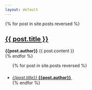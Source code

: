 ```yaml
---
layout: default
---
```


<!-- <div class="articles full-width">
  <article>
    <h1>Programme</h1>
    This page is aligned with the programme of the symposium. It features a brief summary of each element. Click on the title to find the presentations and more information about each of the talks.
  </article>
</div> -->

<div class="articles">
  {% for post in site.posts reversed %}
  <article class="post">
    <h1 class="post-title">
      <a href="{{ site.baseurl}}{{ post.url }}">
        {{ post.title }}
      </a>
    </h1>
    <b>{{post.author}}</b>
    {{ post.content }}
  </article>
  {% endfor %}

  <aside class="read-more">
    <ul>
      {% for post in site.posts reversed %}
      <li>
        <a href="#">
          <em>{{post.title}}</em>
          <b>{{post.author}}</b>
          <svg x="0px" y="0px" width="36px" height="36px" viewBox="0 0 36 36"><circle fill="none" stroke-width="2" cx="18" cy="18" r="16" stroke-dasharray="100 100" stroke-dashoffset="100" transform="rotate(-90 18 18)"></circle></svg>
        </a>
      </li>
      {% endfor %}
    </ul>
  </aside>
</div>
